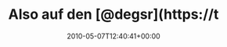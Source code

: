 ---
retweeted: false
source: <a href="http://twitter.com" rel="nofollow">Twitter Web Client</a>
entities:
  hashtags: []
  symbols: []
  user_mentions:
  - name: Degs Roberts
    screen_name: DegsR
    indices:
    - '13'
    - '19'
    id_str: '2653516563'
    id: '2653516563'
  urls: []
display_text_range:
- '0'
- '32'
favorite_count: '0'
id_str: '13546323825'
truncated: false
retweet_count: '0'
id: '13546323825'
created_at: Fri May 07 12:40:41 +0000 2010
favorited: false
full_text: Also auf den [@degsr](https://twitter.com/degsr) ist Verlass.
lang: de
tags:
- pesos:twitter
date: '2010-05-07T12:40:41+00:00'
src: https://twitter.com/bascht/status/13546323825
original_url: https://twitter.com/bascht/status/13546323825
type: twitter_tweet
text: Also auf den [@degsr](https://twitter.com/degsr) ist Verlass.
title: Also auf den [@degsr](https://t

---